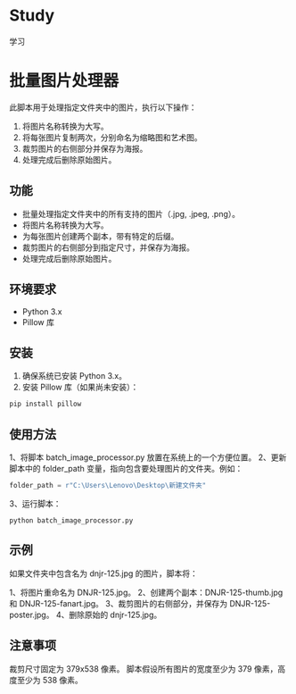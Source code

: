# Study
学习


# 批量图片处理器

此脚本用于处理指定文件夹中的图片，执行以下操作：
1. 将图片名称转换为大写。
2. 将每张图片复制两次，分别命名为缩略图和艺术图。
3. 裁剪图片的右侧部分并保存为海报。
4. 处理完成后删除原始图片。

## 功能

- 批量处理指定文件夹中的所有支持的图片（.jpg, .jpeg, .png）。
- 将图片名称转换为大写。
- 为每张图片创建两个副本，带有特定的后缀。
- 裁剪图片的右侧部分到指定尺寸，并保存为海报。
- 处理完成后删除原始图片。

## 环境要求

- Python 3.x
- Pillow 库

## 安装

1. 确保系统已安装 Python 3.x。
2. 安装 Pillow 库（如果尚未安装）：

```bash
pip install pillow
```

## 使用方法
  1、将脚本 batch_image_processor.py 放置在系统上的一个方便位置。
  2、更新脚本中的 folder_path 变量，指向包含要处理图片的文件夹。例如：

```python
folder_path = r"C:\Users\Lenovo\Desktop\新建文件夹"
```
  3、运行脚本：

```
python batch_image_processor.py
```

## 示例
如果文件夹中包含名为 dnjr-125.jpg 的图片，脚本将：

1、将图片重命名为 DNJR-125.jpg。
2、创建两个副本：DNJR-125-thumb.jpg 和 DNJR-125-fanart.jpg。
3、裁剪图片的右侧部分，并保存为 DNJR-125-poster.jpg。
4、删除原始的 dnjr-125.jpg。

## 注意事项
裁剪尺寸固定为 379x538 像素。
脚本假设所有图片的宽度至少为 379 像素，高度至少为 538 像素。

